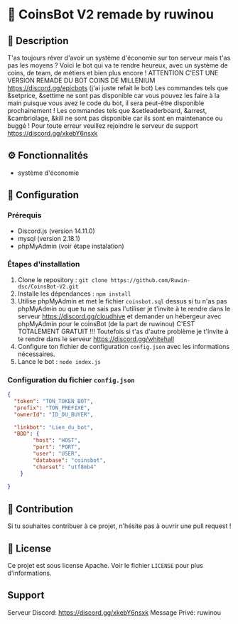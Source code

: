
# :robot: **CoinsBot V2 remade by ruwinou**

## :pencil: **Description**
T'as toujours réver d'avoir un système d'économie sur ton serveur mais t'as pas les moyens ? Voici le bot qui va te rendre heureux, avec un système de coins, de team, de métiers et bien plus encore ! ATTENTION C'EST UNE VERSION REMADE DU BOT COINS DE MILLENIUM https://discord.gg/epicbots (j'ai juste refait le bot)
Les commandes tels que &setprice, &settime ne sont pas disponible car vous pouvez les faire à la main puisque vous avez le code du bot, il sera peut-être disponible prochainement !
Les commandes tels que &setleaderboard, &arrest, &cambriolage, &kill ne sont pas disponible car ils sont en maintenance ou buggé !
Pour toute erreur veuillez rejoindre le serveur de support https://discord.gg/xkebY6nsxk 

## :gear: **Fonctionnalités**
- système d'économie

## :wrench: **Configuration**

### **Prérequis**
- Discord.js (version 14.11.0)
- mysql (version 2.18.1)
- phpMyAdmin (voir étape instalation)

### **Étapes d'installation**
1. Clone le repository : `git clone https://github.com/Ruwin-dsc/CoinsBot-V2.git`
2. Installe les dépendances : `npm install`
3. Utilise phpMyAdmin et met le fichier `coinsbot.sql` dessus si tu n'as pas phpMyAdmin ou que tu ne sais pas l'utiliser je t'invite à te rendre dans le serveur https://discord.gg/cloudhive et demander un hébergeur avec phpMyAdmin pour le coinsBot (de la part de ruwinou) C'EST TOTALEMENT GRATUIT !!! Toutefois si t'as d'autre problème je t'invite à te rendre dans le serveur https://discord.gg/whitehall
4. Configure ton fichier de configuration `config.json` avec les informations nécessaires.
5. Lance le bot : `node index.js`

### **Configuration du fichier `config.json`**
```json
{
  "token": "TON_TOKEN_BOT",
  "prefix": "TON_PREFIXE",
  "ownerId": "ID_DU_BUYER",

  "linkbot": "Lien_du_bot",
  "BDD": {
        "host": "HOST",
        "port": "PORT",
        "user": "USER",
        "database": "coinsbot",
        "charset": "utf8mb4"
    }
  
}
```

## :raised_hands: **Contribution**
Si tu souhaites contribuer à ce projet, n'hésite pas à ouvrir une pull request !

## :page_facing_up: **License**
Ce projet est sous license Apache. Voir le fichier `LICENSE` pour plus d'informations.

## **Support**
Serveur Discord: https://discord.gg/xkebY6nsxk
Message Privé: ruwinou



